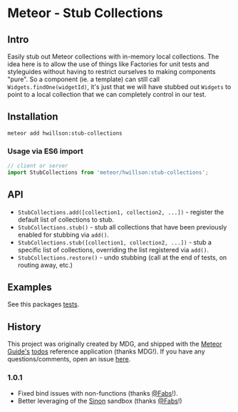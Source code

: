 # Meteor - Stub Collections

## Intro

Easily stub out Meteor collections with in-memory local collections. The idea here is to allow the use of things like Factories for unit tests and styleguides without having to restrict ourselves to making components "pure". So a component (ie. a template) can still call `Widgets.findOne(widgetId)`, it's just that we will have stubbed out `Widgets` to point to a local collection that we can completely control in our test.

## Installation

```
meteor add hwillson:stub-collections
```

### Usage via ES6 import

```js
// client or server
import StubCollections from 'meteor/hwillson:stub-collections';
```

## API

- `StubCollections.add([collection1, collection2, ...])` - register the default list of collections to stub.
- `StubCollections.stub()` - stub all collections that have been previously enabled for stubbing via `add()`.
- `StubCollections.stub([collection1, collection2, ...])` - stub a specific list of collections, overriding the list registered via `add()`.
- `StubCollections.restore()` - undo stubbing (call at the end of tests, on routing away, etc.)

## Examples

See this packages [tests](https://github.com/hwillson/meteor-stub-collections/blob/3a0ac26121d8e864cd5b78959b0edb7b9532c761/stub_collections.tests.js).

## History

This project was originally created by MDG, and shipped with the [Meteor Guide's](http://guide.meteor.com) [todos](https://github.com/meteor/todos) reference application (thanks MDG!). If you have any questions/comments, open an issue [here](https://github.com/hwillson/meteor-stub-collections/issues).

### 1.0.1

- Fixed bind issues with non-functions (thanks [@Fabs](https://github.com/Fabs)!).
- Better leveraging of the [Sinon](http://sinonjs.org) sandbox (thanks [@Fabs](https://github.com/Fabs)!)
